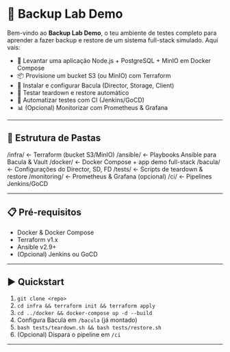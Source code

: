 # 🚀 Backup Lab Demo

Bem-vindo ao **Backup Lab Demo**, o teu ambiente de testes completo para aprender a fazer backup e restore de um sistema full-stack simulado. Aqui vais:

- 🚢 Levantar uma aplicação Node.js + PostgreSQL + MinIO em Docker Compose  
- 📦 Provisione um bucket S3 (ou MinIO) com Terraform  
- 🤖 Instalar e configurar Bacula (Director, Storage, Client)  
- 🔄 Testar teardown e restore automático  
- 🔧 Automatizar testes com CI (Jenkins/GoCD)  
- 📊 (Opcional) Monitorizar com Prometheus & Grafana

---

## 📂 Estrutura de Pastas

/infra/ ← Terraform (bucket S3/MinIO)
/ansible/ ← Playbooks Ansible para Bacula & Vault
/docker/ ← Docker Compose + app demo full-stack
/bacula/ ← Configurações do Director, SD, FD
/tests/ ← Scripts de teardown & restore
/monitoring/ ← Prometheus & Grafana (opcional)
/ci/ ← Pipelines Jenkins/GoCD

---

## 📋 Pré-requisitos

- Docker & Docker Compose  
- Terraform v1.x  
- Ansible v2.9+  
- (Opcional) Jenkins ou GoCD  

---

## ▶️ Quickstart

1. `git clone <repo>`  
2. `cd infra && terraform init && terraform apply`  
3. `cd ../docker && docker-compose up -d --build`  
4. Configura Bacula em `/bacula` (já montado)  
5. `bash tests/teardown.sh && bash tests/restore.sh`  
6. (Opcional) Dispara o pipeline em `/ci`

---